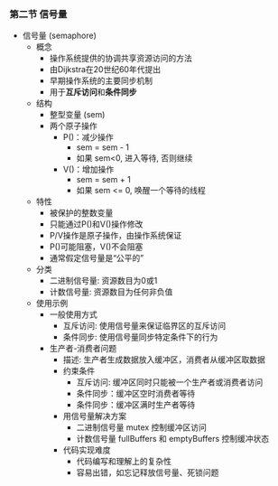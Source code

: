 ### 第二节 信号量
- 信号量 (semaphore)
  - 概念
    - 操作系统提供的协调共享资源访问的方法
    - 由Dijkstra在20世纪60年代提出
    - 早期操作系统的主要同步机制
    - 用于**互斥访问**和**条件同步**
  - 结构
    - 整型变量 (sem)
    - 两个原子操作
      - P()：减少操作
        - sem = sem - 1
        - 如果 sem<0, 进入等待, 否则继续
      - V()：增加操作
        - sem = sem + 1
        - 如果 sem <= 0, 唤醒一个等待的线程
  - 特性
    - 被保护的整数变量
    - 只能通过P()和V()操作修改
    - P/V操作是原子操作，由操作系统保证
    - P()可能阻塞，V()不会阻塞
    - 通常假定信号量是“公平的”
  - 分类
    - 二进制信号量: 资源数目为0或1
    - 计数信号量: 资源数目为任何非负值
  - 使用示例
    - 一般使用方式
      - 互斥访问: 使用信号量来保证临界区的互斥访问
      - 条件同步: 使用信号量同步特定条件下的行为
    - 生产者-消费者问题
      - 描述: 生产者生成数据放入缓冲区，消费者从缓冲区取数据
      - 约束条件
        - 互斥访问: 缓冲区同时只能被一个生产者或消费者访问
        - 条件同步：缓冲区空时消费者等待
        - 条件同步：缓冲区满时生产者等待
      - 用信号量解决方案
        - 二进制信号量 mutex 控制缓冲区访问
        - 计数信号量 fullBuffers 和 emptyBuffers 控制缓冲状态
      - 代码实现难度
        - 代码编写和理解上的复杂性
        - 容易出错，如忘记释放信号量、死锁问题




